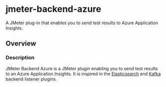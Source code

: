 # jmeter-backend-azure

A JMeter plug-in that enables you to send test results to Azure Application Insights.

## Overview

### Description

JMeter Backend Azure is a JMeter plugin enabling you to send test results to an Azure Application Insights. It is inspired in the [Elasticsearch](https://github.com/delirius325/jmeter-elasticsearch-backend-listener) and [Kafka](https://github.com/rahulsinghai/jmeter-backend-listener-kafka) backend listener plugins. 

